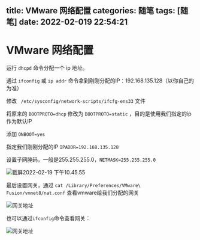 title: VMware 网络配置
categories: 随笔
tags: [随笔]
date: 2022-02-019 22:54:21
---
# VMware 网络配置

运行 `dhcpd` 命令分配一个 ip 地址。

通过 `ifconfig` 或 `ip addr` 命令拿到刚刚分配的IP：192.168.135.128（以你自己的为准）

修改 ` /etc/sysconfig/network-scripts/ifcfg-ens33` 文件

将原来的 `BOOTPROTO=dhcp` 修改为 `BOOTPROTO=static` ，目的是使用我们指定的ip作为默认IP

添加 `ONBOOT=yes`

指定我们刚刚分配的IP `IPADDR=192.168.135.128`

设置子网腌码，一般是255.255.255.0，`NETMASK=255.255.255.0`

![截屏2022-02-19 下午10.45.55](https://qiniu-note-image.ctong.top/note/images/202202192246384.png)

最后设置网关，通过 `cat /Library/Preferences/VMware\ Fusion/vmnet8/nat.conf` 查看vmware给我们分配的网关

![网关地址](https://qiniu-note-image.ctong.top/note/images/202202192250941.png)

也可以通过`ifconfig`命令查看网关：

![网关地址](https://qiniu-note-image.ctong.top/note/images/202202192251644.png)
